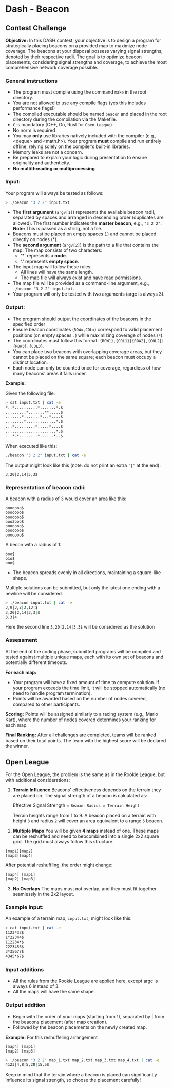# Dash - Beacon
## Contest Challenge

**Objective:** In this DASH contest, your objective is to design a program for strategically placing beacons on a provided map to maximize node coverage. The beacons at your disposal possess varying signal strengths, denoted by their respective radii. The goal is to optimize beacon placements, considering signal strengths and coverage, to achieve the most comprehensive network coverage possible.

### General instructions

- The program must compile using the command `make` in the root directory.
- You are not allowed to use any compile flags (yes this includes performance flags!)
- The compiled executable should be named `beacon` and placed in the root directory during the compilation via the Makefile.
- `C` is mandatory (C++, Go, Rust for `Open League`)
- No norm is required
- You may **only** use libraries natively included with the compiler (e.g., \<deque\> and \<math.h\>). Your program **must** compile and run entirely offline, relying solely on the compiler’s built-in libraries.
- Memory leaks are not a concern.
- Be prepared to explain your logic during presentation to ensure originality and authenticity.
- **No multithreading or multiprocessing**

### Input:

Your program will always be tested as follows:
```bash
> ./beacon "3 2 2" input.txt
```

- The **first argument** (`argv[1]`) represents the available beacon radii, separated by spaces and arranged in descending order (duplicates are allowed). The first number indicates the **master beacon**, e.g., `"3 2 2"`. **Note:** This is passed as a string, not a file.
- Beacons must be placed on empty spaces (.) and cannot be placed directly on nodes (*).
- The **second argument** (`argv[2]`) is the path to a file that contains the map. The map consists of two characters:
    - '*' represents a **node**.
    - '.' represents **empty space**.
- The input map will follow these rules:
    - All lines will have the same length.
    - The map file will always exist and have read permissions.
- The map file will be provided as a command-line argument, e.g., `./beacon "3 2 2" input.txt`.
- Your program will only be tested with two arguments (argc is always 3).


### Output:

- The program should output the coordinates of the beacons in the specified order
- Ensure beacon coordinates (`ROWx,COLx`) correspond to valid placement positions (on empty spaces `.`) while maximizing coverage of nodes (`*`).
- The coordinates must follow this format: `{ROW1},{COL1}|{ROW2},{COL2}|{ROW3},{COL3}`.
- You can place two beacons with overlapping coverage areas, but they cannot be placed on the same square; each beacon must occupy a distinct location.
- Each node can only be counted once for coverage, regardless of how many beacons' areas it falls under.

**Example:**

Given the following file:

```bash
> cat input.txt | cat -e
*..*..........*.......*.$
.........*.......**.....$
.......*.......*...*....$
........*.............*.$
...*.........*.....*....$
......................*.$
...*.*........*......*..$
```

When executed like this:

```bash
./beacon "3 2 2" input.txt | cat -e
```

The output might look like this (note: do not print an extra `'|'` at the end):

```
3,20|2,14|3,3$
```

### Representation of beacon radii:

A beacon with a radius of 3 would cover an area like this:

```
ooooooo$
ooooooo$
ooooooo$
ooo3ooo$
ooooooo$
ooooooo$
ooooooo$
```

A becon with a radius of 1:

```
ooo$
o1o$
ooo$
```

- The beacon spreads evenly in all directions, maintaining a square-like shape.

Multiple solutions can be submitted, but only the latest one ending with a newline will be considered.

```bash
> ./beacon input.txt | cat -e
3,8|3,2|3,13|$
3,20|2,14|3,3|$
3,3|4
```

Here the second line `3,20|2,14|3,3$` will be considered as the solution

### Assessment

At the end of the coding phase, submitted programs will be compiled and tested against multiple unique maps, each with its own set of beacons and potentially different timeouts.

**For each map:**

- Your program will have a fixed amount of time to compute solution. If your program exceeds the time limit, it will be stopped automatically (no need to handle program termination).
- Points will be awarded based on the number of nodes covered, compared to other participants.

**Scoring:**
Points will be assigned similarly to a racing system (e.g., Mario Kart), where the number of nodes covered determines your ranking for each map.

**Final Ranking:**
After all challenges are completed, teams will be ranked based on their total points. The team with the highest score will be declared the winner.

## Open League

For the Open League, the problem is the same as in the Rookie League, but with additional considerations:

1. **Terrain Influence**
   Beacons' effectiveness depends on the terrain they are placed on. The signal strength of a beacon is calculated as:

    Effective Signal Strength = `Beacon Radius × Terrain Height`

    Terrain heights range from 1 to 9. A beacon placed on a terrain with height `3` and radius `2` will cover an area equivalent to a range `5` beacon.

2. **Multiple Maps**
You will be given **4 maps** instead of one. These maps can be reshuffled and need to bebcombined into a single 2x2 square grid. The grid must always follow this structure:

```
[map1][map2]
[map3][map4]
```

After potential reshuffling, the order might change:

```
[map4] [map1]
[map2] [map3]
```

3. **No Overlaps**
The maps must not overlap, and they must fit together seamlessly in the 2x2 layout.

### Example Input:
An example of a terrain map, `input.txt`, might look like this:

```bash
> cat input.txt | cat -e
1123*33$
1*22344$
112234*$
2223456$
3*35677$
4345*67$
```

### Input additions

- All the rules from the Rookie League are applied here, except argc is always 6 instead of 3.
- All the maps will have the same shape.

### Output addition

- Begin with the order of your maps (starting from 1), separated by | from the beacons placement (after map creation).
- Followed by the beacon placements on the newly created map.

**Example:**
For this reshuffeling arrangement
```
[map4] [map1]
[map2] [map3]
```

```bash
> ./beacon "3 2 2" map_1.txt map_2.txt map_3.txt map_4.txt | cat -e
4123|4,8|5,20|15,5$
```

Keep in mind that the terrain where a beacon is placed can significantly influence its signal strength, so choose the placement carefully!
